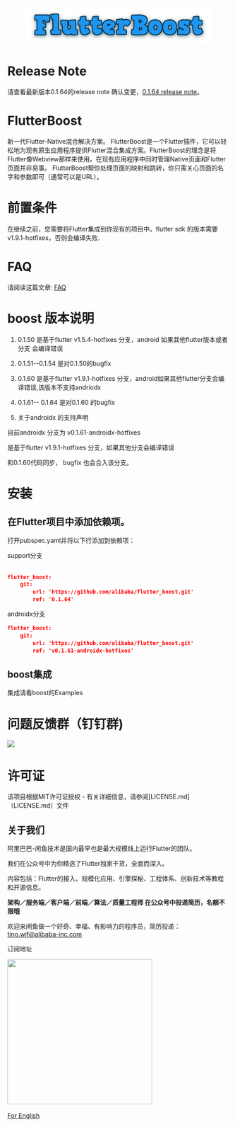 <p align="center">
  <img src="flutter_boost.png">
</p>


# Release Note

 请查看最新版本0.1.64的release note 确认变更，[0.1.64 release note](https://github.com/alibaba/flutter_boost/releases)。

# FlutterBoost

新一代Flutter-Native混合解决方案。 FlutterBoost是一个Flutter插件，它可以轻松地为现有原生应用程序提供Flutter混合集成方案。FlutterBoost的理念是将Flutter像Webview那样来使用。在现有应用程序中同时管理Native页面和Flutter页面并非易事。 FlutterBoost帮你处理页面的映射和跳转，你只需关心页面的名字和参数即可（通常可以是URL）。


# 前置条件

在继续之前，您需要将Flutter集成到你现有的项目中。flutter sdk 的版本需要 v1.9.1-hotfixes，否则会编译失败.

# FAQ
请阅读这篇文章:
<a href="Frequently Asked Question.md">FAQ</a>


# boost 版本说明

1. 0.1.50 是基于flutter v1.5.4-hotfixes 分支，android 如果其他flutter版本或者分支 会编译错误

2. 0.1.51--0.1.54 是对0.1.50的bugfix


3. 0.1.60 是基于flutter v1.9.1-hotfixes 分支，android如果其他flutter分支会编译错误,该版本不支持andriodx

4. 0.1.61-- 0.1.64 是对0.1.60 的bugfix


5. 关于androidx 的支持声明

 目前androidx 分支为 v0.1.61-androidx-hotfixes

 是基于flutter v1.9.1-hotfixes 分支，如果其他分支会编译错误

 和0.1.60代码同步， bugfix 也会合入该分支。




# 安装

## 在Flutter项目中添加依赖项。

打开pubspec.yaml并将以下行添加到依赖项：

support分支
```json

flutter_boost:
    git:
        url: 'https://github.com/alibaba/flutter_boost.git'
        ref: '0.1.64'

```

androidx分支
```json
flutter_boost:
    git:
        url: 'https://github.com/alibaba/flutter_boost.git'
        ref: 'v0.1.61-androidx-hotfixes'
```



## boost集成

 集成请看boost的Examples



# 问题反馈群（钉钉群)

<img width="200" src="https://img.alicdn.com/tfs/TB1JSzVeYY1gK0jSZTEXXXDQVXa-892-1213.jpg">



# 许可证
该项目根据MIT许可证授权 - 有关详细信息，请参阅[LICENSE.md]（LICENSE.md）文件
<a name="Acknowledgments"> </a>



## 关于我们
阿里巴巴-闲鱼技术是国内最早也是最大规模线上运行Flutter的团队。

我们在公众号中为你精选了Flutter独家干货，全面而深入。

内容包括：Flutter的接入、规模化应用、引擎探秘、工程体系、创新技术等教程和开源信息。

**架构／服务端／客户端／前端／算法／质量工程师 在公众号中投递简历，名额不限哦**

欢迎来闲鱼做一个好奇、幸福、有影响力的程序员，简历投递：tino.wjf@alibaba-inc.com

订阅地址

<img src="https://img.alicdn.com/tfs/TB17Ki5XubviK0jSZFNXXaApXXa-656-656.png" width="328px" height="328px">

[For English](https://twitter.com/xianyutech "For English")
